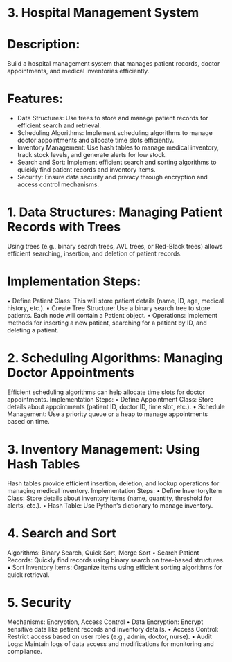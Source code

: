 # 3. Hospital Management System

# Description:
Build a hospital management system that manages patient records, doctor appointments, and medical inventories efficiently.

# Features:
* Data Structures: Use trees to store and manage patient records for efficient search and retrieval.
* Scheduling Algorithms: Implement scheduling algorithms to manage doctor appointments and allocate time slots efficiently.
* Inventory Management: Use hash tables to manage medical inventory, track stock levels, and generate alerts for low stock.
* Search and Sort: Implement efficient search and sorting algorithms to quickly find patient records and inventory items.
* Security: Ensure data security and privacy through encryption and access control mechanisms.

# 1. Data Structures: Managing Patient Records with Trees
Using trees (e.g., binary search trees, AVL trees, or Red-Black trees) allows efficient searching, insertion, and deletion of patient records.
# Implementation Steps:
•	Define Patient Class: This will store patient details (name, ID, age, medical history, etc.).
•	Create Tree Structure: Use a binary search tree to store patients. Each node will contain a Patient object.
•	Operations: Implement methods for inserting a new patient, searching for a patient by ID, and deleting a patient.

# 2. Scheduling Algorithms: Managing Doctor Appointments
Efficient scheduling algorithms can help allocate time slots for doctor appointments.
Implementation Steps:
•	Define Appointment Class: Store details about appointments (patient ID, doctor ID, time slot, etc.).
•	Schedule Management: Use a priority queue or a heap to manage appointments based on time.

# 3. Inventory Management: Using Hash Tables
Hash tables provide efficient insertion, deletion, and lookup operations for managing medical inventory.
Implementation Steps:
•	Define InventoryItem Class: Store details about inventory items (name, quantity, threshold for alerts, etc.).
•	Hash Table: Use Python’s dictionary to manage inventory.

# 4. Search and Sort
   Algorithms: Binary Search, Quick Sort, Merge Sort
• Search Patient Records: Quickly find records using binary search on tree-based structures.
• Sort Inventory Items: Organize items using efficient sorting algorithms for quick retrieval.
# 5. Security
  Mechanisms: Encryption, Access Control
• Data Encryption: Encrypt sensitive data like patient records and inventory details.
• Access Control: Restrict access based on user roles (e.g., admin, doctor, nurse).
• Audit Logs: Maintain logs of data access and modifications for monitoring and compliance.
